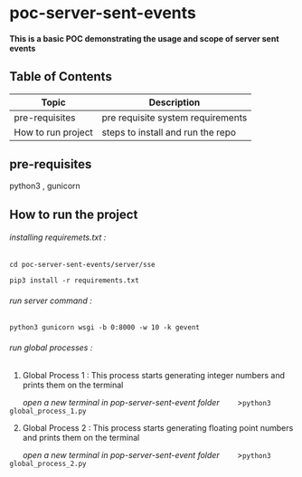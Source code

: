 # poc-server-sent-events
#### This is a basic POC demonstrating the usage and scope of server sent events

## Table of Contents
| Topic | Description |
| ----- | ----------- |
| pre-requisites| pre requisite system requirements |
| How to run project | steps to install and run the repo |

## pre-requisites
python3 ,
gunicorn

## How to run the project
###### installing requiremets.txt : 
`cd poc-server-sent-events/server/sse` 

`pip3 install -r requirements.txt`

###### run server command :
`python3 gunicorn wsgi -b 0:8000 -w 10 -k gevent`

###### run global processes :

1. Global Process 1 : This process starts generating integer numbers and prints them on the terminal


  &nbsp;&nbsp;&nbsp;&nbsp;&nbsp;&nbsp;*open a new terminal in pop-server-sent-event folder*
  &nbsp;&nbsp;&nbsp;&nbsp;&nbsp;&nbsp; >`python3 global_process_1.py`

2. Global Process 2 : This process starts generating floating point numbers and prints them on the terminal

  &nbsp;&nbsp;&nbsp;&nbsp;&nbsp;&nbsp;*open a new terminal in pop-server-sent-event folder*
  &nbsp;&nbsp;&nbsp;&nbsp;&nbsp;&nbsp; >`python3 global_process_2.py`


